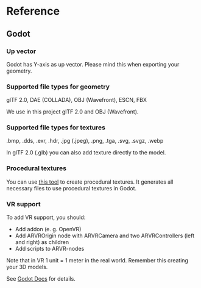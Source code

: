 <!--
    REFERENCE.md : important information regarding this project.

    See `LICENSE' for full license.
-->

<!--
    Copyright (C) 2021 Kevin Matthes, Luka-sama and Niklas Leukroth

    This program is free software; you can redistribute it and/or modify
    it under the terms of the GNU General Public License as published by
    the Free Software Foundation; either version 2 of the License, or
    (at your option) any later version.

    This program is distributed in the hope that it will be useful,
    but WITHOUT ANY WARRANTY; without even the implied warranty of
    MERCHANTABILITY or FITNESS FOR A PARTICULAR PURPOSE.  See the
    GNU General Public License for more details.

    You should have received a copy of the GNU General Public License along
    with this program; if not, write to the Free Software Foundation, Inc.,
    51 Franklin Street, Fifth Floor, Boston, MA 02110-1301 USA.
-->

<!----------------------------------------------------------------------------->

# Reference

## Godot

### Up vector
Godot has Y-axis as up vector.  Please mind this when exporting your geometry.

### Supported file types for geometry
glTF 2.0, DAE (COLLADA), OBJ (Wavefront), ESCN, FBX

We use in this project glTF 2.0 and OBJ (Wavefront).

### Supported file types for textures
.bmp, .dds, .exr, .hdr, .jpg (.jpeg), .png, .tga, .svg, .svgz, .webp

In glTF 2.0 (.glb) you can also add texture directly to the model.

### Procedural textures
You can use [this tool](https://github.com/RodZill4/material-maker) to create procedural textures. It generates all necessary files to use procedural textures in Godot.

### VR support
To add VR support, you should:

* Add addon (e. g. OpenVR)
* Add ARVROrigin node with ARVRCamera and two ARVRControllers (left and right) as children
* Add scripts to ARVR-nodes

Note that in VR 1 unit = 1 meter in the real world. Remember this creating your 3D models.

See [Godot Docs](https://docs.godotengine.org/de/stable/tutorials/vr/index.html) for details.
